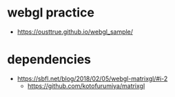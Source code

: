 # webgl practice

* https://ousttrue.github.io/webgl_sample/

# dependencies

* https://sbfl.net/blog/2018/02/05/webgl-matrixgl/#i-2
    * https://github.com/kotofurumiya/matrixgl
